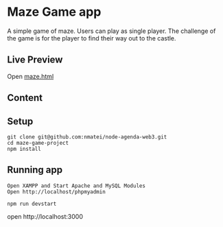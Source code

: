 # Maze Game app

A simple game of maze. 
Users can play as single player. The challenge of the game is for the player to find their way out to the castle.

## Live Preview

Open [maze.html](https://andreeaotet.github.io/maze-game-project/public/index.html)

## Content

 

## Setup

```
git clone git@github.com:nmatei/node-agenda-web3.git
cd maze-game-project
npm install
```

## Running app

```
Open XAMPP and Start Apache and MySQL Modules
Open http://localhost/phpmyadmin

npm run devstart
```

open http://localhost:3000